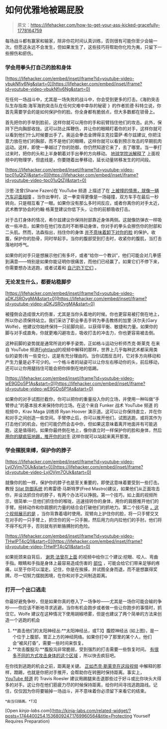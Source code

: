 # 如何优雅地被踢屁股

> 原文：<https://lifehacker.com/how-to-get-your-ass-kicked-gracefully-1778164759>

每场战斗都有赢家和输家，除非你花时间认真训练，否则很有可能你至少会输一次。但愿这永远不会发生，但如果发生了，这些技巧将帮助你化险为夷，只留下一些擦伤和瘀伤。



### **学会用拳头打自己的脸和身体**

 [https://lifehacker.com/embed/inset/iframe?id=youtube-video-vbukNfiv6Ng&start=0](https://lifehacker.com/embed/inset/iframe?id=youtube-video-vbukNfiv6Ng&start=0) 

在任何一场战斗中，尤其是一场失败的战斗中，你会受到更多的打击。《海豹突击队生存指南:海军海豹突击队在任何灾难中幸存的秘密 》的作者凯德·科特立说，你首先需要学会的是如何保护你的脸。你全身都有脆弱点，但大多数都在锁骨上。

首先把你的手举到脸前，这样你就可以用你的手和前臂挡住他们的攻击。此外，保持下巴向胸部收拢。这可以防止挥鞭伤，并让你的眼睛盯着你的对手，这样你就可以看到他们什么时候要出手了。奥运会拳击金牌得主克拉雷萨·希尔兹建议, 你把注意力放在他们的胸部，而不是他们的眼睛，这样你就可以看到预示攻击的早期肌肉运动。这样，即使一拳越过了你的防御，你仍然知道它来了，去了哪里。当一拳打过来时，把你的头和上半身朝着对手出拳的方向移动。 [地球学院派解释了](http://academicearth.org/electives/practical-math-how-to-take-a-punch/) 上面视频中的物理学，但底线是，你要随着出拳移动，延长动量转移发生的时间段。

 [https://lifehacker.com/embed/inset/iframe?id=youtube-video-tpc01uQtZjI&start=0](https://lifehacker.com/embed/inset/iframe?id=youtube-video-tpc01uQtZjI&start=0) 

沙恩·法曾(Shane Fazen)在 YouTube 频道 上描述了在 [上被撞的情景，就像一辆汽车迎面相撞](https://www.youtube.com/watch?v=tpc01uQtZjI) 。当你出拳时，这一拳变得更像是一场碰撞，双方车手在最后一秒转向，只是相互看了一眼。如果你没有那么多时间反应，或者你离你的对手太近，武术教学协会的约翰·格莱登建议你低下头，让你的前额吸收打击。

对于击打身体的情况，希尔兹建议你保持肘部靠近身体两侧。这就像防弹衣一样吸收一些冲击，如果你在他们攻击时不断移动身体，你对手的拳头会擦伤你的肘部和二头肌。然而，法森指出，挡住你的身体 [并不意味着卸下对你的脸](https://www.youtube.com/watch?v=AVe3zYJIges) 的保护。收腹，保护你的肋骨，同时举起手。当你的腹部受到打击时，收紧你的腹肌，当打击落地时呼气。

如果你的对手只是想展示他们有多坏，或者“给你一个教训”，他们可能会对几拳感到满意——特别是如果你能证明你很痛苦，而他们已经赢了。如果它们不停下来，你需要想办法逃跑，或者试着和 [自己扔下它们](https://lifehacker.com/how-to-throw-a-punch-correctly-5829523) 。

### **无论发生什么，都要站稳脚步**

 [https://lifehacker.com/embed/inset/iframe?id=youtube-video-aDKJSROvgMA&start=0](https://lifehacker.com/embed/inset/iframe?id=youtube-video-aDKJSROvgMA&start=0) 

被撞倒会造成很大的伤害，尤其是当你头着地的时候。你也更容易被打倒在地上，所以你必须保持站立。我们采访了职业拳击手转为拳击教练的加里·沃尔夫(Gary Wolfe)，他建议你始终保持一只前脚向前，以获得平衡、敏捷和力量。如果你的脚与对手成直角，你就更难闪避攻击，吸收打击的冲击力，你也更容易被击倒。

这种前脚的姿势就是通常所说的拳手姿势。正如格斗运动分析师杰克·斯莱克 在来自 YouTube 频道[Fightland](https://www.youtube.com/channel/UCVfmHpXONv-LVACBV68tq5Q)的视频中解释的那样，世界上几乎每种武术都采用类似的姿势(有一些变化)，这是有充分理由的。当你试图反击时，它对多方向移动和产生力量是必不可少的。一个格斗者的站姿可以让你左右移动你的头，前后移动，还可以让你用腿挡住可能会把你摔倒在地的低踢。

 [https://lifehacker.com/embed/inset/iframe?id=youtube-video-wE9GDo5P1As&start=0](https://lifehacker.com/embed/inset/iframe?id=youtube-video-wE9GDo5P1As&start=0) 

如果你的对手试图拦截你，你可以把你的重量投入你的立场，并使用一种叫做“手臂停止”的基本技术来保持你的立场。在这个来自 Funker 战术 YouTube 频道 的视频中，Krav Maga 训练师 Ryan Hoover 演示道。这可以让你保持直立，并在你和对手之间创造一些空间。手臂停止后，你可以推开他们，试图逃跑，或将其作为打击他们的机会。他们可能仍然会击中你，但如果这意味着离开地面并有可能逃跑，这是值得的。如果你最终倒在地上，像你直立时一样保护你的脸和身体，然后 [用你的腿疯狂地踢，推开你的对手](https://www.youtube.com/watch?v=ZanhtU4Dnp0) 这样你就可以站起来离开那里。

### **学会摆脱束缚，保护你的脖子**

 [https://lifehacker.com/embed/inset/iframe?id=youtube-video-LyjOVjm7OUk&start=0](https://lifehacker.com/embed/inset/iframe?id=youtube-video-LyjOVjm7OUk&start=0) 

就像你的脸一样，保护你的脖子也是至关重要的，即使这意味着要受到一些打击。教授 [Silat 防御系统](http://www.mastro-silat.be/) 的弗雷德·马斯特罗(Fred Mastro)建议，如果他们从正面攻击你，并设法抓住你的脖子，有两个办法可以挣脱。第一个技巧，如上面的视频所示，很简单:一旦他们抓住你的喉咙，迅速扭转你的身体，用你的肩膀推开他们的手臂。扭转动作和你肩膀的力量的结合会打破他们的抓地力。第二个技巧是 [，这个视频展示的是](https://www.youtube.com/watch?v=d6K5zL6D3oc) ，当你背靠着墙时使用。双臂向上护住你的脸，将一只手臂交叉在对手的一只手臂上，抓住你的另一只手腕，然后用力向内拉他们的手肘。他们将不得不松开手，否则就有折断胳膊肘的危险。

 [https://lifehacker.com/embed/inset/iframe?id=youtube-video-THwlPT4cQ1I&start=0](https://lifehacker.com/embed/inset/iframe?id=youtube-video-THwlPT4cQ1I&start=0) 

如果扼颈来自背后， [谢恩·法曾在上面](https://www.youtube.com/watch?v=THwlPT4cQ1I) 的视频中给你三个建议:挖眼、咬人、弯曲手指。眼睛和手指是身体上最容易造成伤害的 [部位](https://lifehacker.com/basic-self-defense-moves-anyone-can-do-and-everyone-sh-5825528) ，可能会给它们带来足够的疼痛，以至于你可以溜走。记住，你是在挨揍，并试图全身而退，而不是想赢得奖牌。尽一切努力摆脱困境，在你和对手之间制造距离。

### **打开一个出口逃走**

你最好避免争吵，但是如果你真的卷入了一场争吵——尤其是一场你可能会输的争吵——你应该不断地寻求逃避。当你有机会跑步或者做一些让你跑步的事情时，抓住它。Wolfe 建议在这种情况下使用胡椒喷雾，但是也建议了两个简单的方法来创造一个逃跑的机会

1.  **直击他们的太阳神经丛:**太阳神经丛，或T3】腹腔神经丛 (如上图)，是一个位于上腹部，胃正上方的神经网络。如果你打中了那里的某个人，他们会“被风打昏”，需要一些时间来恢复。
2.  **攻击腹股沟:**腹股沟非常脆弱，受到强烈的打击需要一些恢复时间。 [有很多不同的方式攻击身体的这个区域](https://lifehacker.com/improve-your-self-defense-moves-with-this-groin-attack-1617845148) ，所以快去疯狂吧。

在你找到逃跑的机会之前，距离是关键。 [正如杰克·斯莱克在这段视频](https://www.youtube.com/watch?v=eO11bqOrbTY) 中解释的那样，蹬踢，也就是你把对手推开，会帮助你在转圈时保持距离。事实上，[YouTube 频道](https://www.youtube.com/watch?v=8HgoLLezD14) 的 Travis Roesler 建议用踢腿来击退那些过于好斗或比你块头大得多的对手。这让你在他们筋疲力尽的时候保持距离，给你时间寻找逃跑路线。记住，仅仅因为你将要输掉一场战斗，并不意味着你必须留下来看它的结束。

<small>*由当归插画。*T3】</small>

[Open *kinja-labs.com*](http://kinja-labs.com/related-widget/?posts=1744400254,1536809247,1769960564&title=Protecting Yourself Requires Preparation)